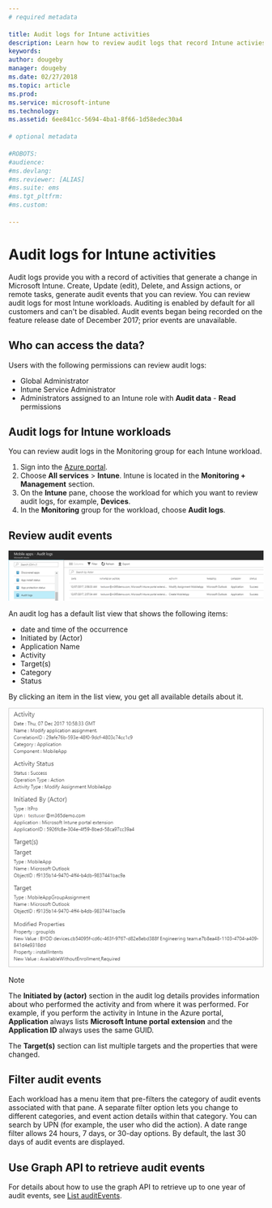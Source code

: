 ```yaml
---
# required metadata

title: Audit logs for Intune activities
description: Learn how to review audit logs that record Intune activies 
keywords: 
author: dougeby
manager: dougeby
ms.date: 02/27/2018
ms.topic: article
ms.prod:
ms.service: microsoft-intune
ms.technology:
ms.assetid: 6ee841cc-5694-4ba1-8f66-1d58edec30a4

# optional metadata

#ROBOTS:
#audience:
#ms.devlang:
#ms.reviewer: [ALIAS]
#ms.suite: ems
#ms.tgt_pltfrm:
#ms.custom:

---
```

# Audit logs for Intune activities
Audit logs provide you with a record of activities that generate a change in Microsoft Intune. Create, Update (edit), Delete, and Assign actions, or remote tasks, generate audit events that you can review. You can review audit logs for most Intune workloads. Auditing is enabled by default for all customers and can't be disabled. Audit events began being recorded on the feature release date of December 2017; prior events are unavailable.

## Who can access the data?
Users with the following permissions can review audit logs:
- Global Administrator
- Intune Service Administrator
- Administrators assigned to an Intune role with **Audit data** - **Read** permissions

## Audit logs for Intune workloads
You can review audit logs in the Monitoring group for each Intune workload.  
1. Sign into the [Azure portal](https://portal.azure.com).
2. Choose **All services** > **Intune**. Intune is located in the **Monitoring + Management** section.
3. On the **Intune** pane, choose the workload for which you want to review audit logs, for example, **Devices**.
4. In the **Monitoring** group for the workload, choose **Audit logs**.

## Review audit events
![Audit logs](./media/monitor-audit-logs.png "Audit logs")

An audit log has a default list view that shows the following items:    

- date and time of the occurrence
- Initiated by (Actor)
- Application Name
- Activity
- Target(s)
- Category
- Status

By clicking an item in the list view, you get all available details about it.

![Audit logs](./media/monitor-audit-log-detail.png "Audit logs")

> [!Note]    
> The **Initiated by (actor)** section in the audit log details provides information about who performed the activity and from where it was performed. For example, if you perform the activity in Intune in the Azure portal, **Application** always lists **Microsoft Intune portal extension** and the **Application ID** always uses the same GUID. 
>    
> The **Target(s)** section can list multiple targets and the properties that were changed.  


## Filter audit events
Each workload has a menu item that pre-filters the category of audit events associated with that pane. A separate filter option lets you change to different categories, and event action details within that category. You can search by UPN (for example, the user who did the action). A date range filter allows 24 hours, 7 days, or 30-day options. By default, the last 30 days of audit events are displayed.

## Use Graph API to retrieve audit events
For details about how to use the graph API to retrieve up to one year of audit events, see 
[List auditEvents](https://developer.microsoft.com/en-us/graph/docs/api-reference/beta/api/intune_auditing_auditevent_list).